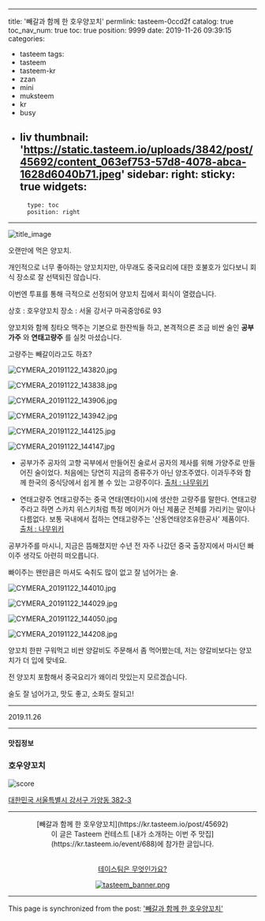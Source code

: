 
---
title: '빼갈과 함께 한 호우양꼬치'
permlink: tasteem-0ccd2f
catalog: true
toc_nav_num: true
toc: true
position: 9999
date: 2019-11-26 09:39:15
categories:
- tasteem
tags:
- tasteem
- tasteem-kr
- zzan
- mini
- muksteem
- kr
- busy
- liv
thumbnail: 'https://static.tasteem.io/uploads/3842/post/45692/content_063ef753-57d8-4078-abca-1628d6040b71.jpeg'
sidebar:
    right:
        sticky: true
widgets:
    -
        type: toc
        position: right
---


![title_image](https://static.tasteem.io/uploads/3842/post/45692/content_063ef753-57d8-4078-abca-1628d6040b71.jpeg)
<br/>

오랜만에 먹은 양꼬치.

개인적으로 너무 좋아하는 양꼬치지만, 아무래도 중국요리에 대한 호불호가 있다보니 회식 장소로 잘 선택되진 않습니다.

이번엔 투표를 통해 극적으로 선정되어 양꼬치 집에서 회식이 열렸습니다.

상호 : 호우양꼬치
장소 : 서울 강서구 마곡중앙6로 93

양꼬치와 함께 칭타오 맥주는 기본으로 한잔씩들 하고, 본격적으론 조금 비싼 술인 __공부가주__ 와 __연태고량주__ 를 실컷 마셨습니다.

고량주는 빼갈이라고도 하죠?


![CYMERA_20191122_143820.jpg](https://static.tasteem.io/uploads/image/image/229098/9a93b281-b49b-443c-af47-34c74b51caf5.jpeg)

![CYMERA_20191122_143838.jpg](https://static.tasteem.io/uploads/image/image/229099/9a93b281-b49b-443c-af47-34c74b51caf5.jpeg)


![CYMERA_20191122_143906.jpg](https://static.tasteem.io/uploads/image/image/229102/9a93b281-b49b-443c-af47-34c74b51caf5.jpeg)

![CYMERA_20191122_143942.jpg](https://static.tasteem.io/uploads/image/image/229104/9a93b281-b49b-443c-af47-34c74b51caf5.jpeg)

![CYMERA_20191122_144125.jpg](https://static.tasteem.io/uploads/image/image/229105/9a93b281-b49b-443c-af47-34c74b51caf5.jpeg)

![CYMERA_20191122_144147.jpg](https://static.tasteem.io/uploads/image/image/229106/9a93b281-b49b-443c-af47-34c74b51caf5.jpeg)

- 공부가주
공자의 고향 곡부에서 만들어진 술로서 공자의 제사를 위해 가양주로 만들어진 술이었다. 처음에는 당연히 지금의 증류주가 아닌 양조주였다. 이과두주와 함께 한국의 중식당에서 쉽게 볼 수 있는 고량주이다.
[출처 : 나무위키](https://namu.wiki/w/%EA%B3%B5%EB%B6%80%EA%B0%80%EC%A3%BC)

- 연태고량주
연태고량주는 중국 연태(옌타이)시에 생산한 고량주를 말한다.
연태고량주라고 하면 스카치 위스키처럼 특정 메이커가 아닌 제품군 전체를 가리키는 말이나 다름없다. 보통 국내에서 접하는 연태고량주는 '산동연태양조유한공사' 제품이다.
[출처 : 나무위키](https://namu.wiki/w/%EA%B3%A0%EB%9F%89%EC%A3%BC)

공부가주를 마시니, 지금은 뜸해졌지만 수년 전 자주 나갔던 중국 출장지에서 마시던 빠이주 생각도 아련히 떠오릅니다.

빠이주는 왠만큼은 마셔도 숙취도 많이 없고 잘 넘어가는 술.


![CYMERA_20191122_144010.jpg](https://static.tasteem.io/uploads/image/image/229107/9a93b281-b49b-443c-af47-34c74b51caf5.jpeg)

![CYMERA_20191122_144029.jpg](https://static.tasteem.io/uploads/image/image/229108/9a93b281-b49b-443c-af47-34c74b51caf5.jpeg)

![CYMERA_20191122_144050.jpg](https://static.tasteem.io/uploads/image/image/229109/9a93b281-b49b-443c-af47-34c74b51caf5.jpeg)


![CYMERA_20191122_144208.jpg](https://static.tasteem.io/uploads/image/image/229110/9a93b281-b49b-443c-af47-34c74b51caf5.jpeg)


양꼬치 한판 구워먹고 비싼 양갈비도 주문해서 좀 먹어봤는데, 저는 양갈비보다는 양꼬치가 더 입에 맞네요.

전 양꼬치 포함해서 중국요리가 왜이리 맛있는지 모르겠습니다.

술도 잘 넘어가고, 맛도 좋고, 소화도 잘되고!


***

2019.11.26



---------------------
#### 맛집정보
### 호우양꼬치
![score](https://static.tasteem.io/images/steem/2Crowns.png)

[대한민국 서울특별시 강서구 가양동 382-3](https://kr.tasteem.io/post/45692#map)

-----------------------------------------
<center>[빼갈과 함께 한 호우양꼬치](https://kr.tasteem.io/post/45692)
<br/>이 글은 Tasteem 컨테스트
 [내가 소개하는  이번 주 맛집](https://kr.tasteem.io/event/688)에 참가한 글입니다.

<br/>[테이스팀은 무엇인가요?](https://kr.tasteem.io/about)

[![tasteem_banner.png](https://static.tasteem.io/images/tasteem_banner_v3.png)](https://kr.tasteem.io)</center>

- - -

This page is synchronized from the post: ['빼갈과 함께 한 호우양꼬치'](https://steemit.com/@lucky2015/tasteem-0ccd2f)
